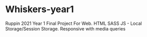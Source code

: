 # Whiskers-year1
Ruppin 2021 Year 1 Final Project For Web.
HTML SASS JS - Local Storage/Session Storage.
Responsive with media queries
